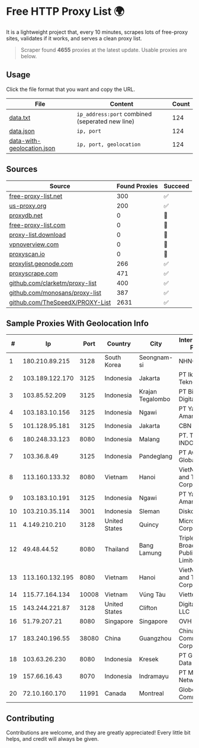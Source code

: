 
# Free HTTP Proxy List 🌍

It is a lightweight project that, every 10 minutes, scrapes lots of free-proxy sites, validates if it works, and serves a clean proxy list.


> Scraper found **4655** proxies at the latest update. Usable proxies are below.

## Usage

Click the file format that you want and copy the URL.


|File|Content|Count|
|----|-------|-----|
|[data.txt](https://raw.githubusercontent.com/themiralay/Proxy-List-World/master/data.txt)|`ip_address:port` combined (seperated new line)|124|
|[data.json](https://raw.githubusercontent.com/themiralay/Proxy-List-World/master/data.json)|`ip, port`|124|
|[data-with-geolocation.json](https://raw.githubusercontent.com/themiralay/Proxy-List-World/master/data-with-geolocation.json)|`ip, port, geolocation`|124|

## Sources

|Source|Found Proxies|Succeed|
|------|-------------|-------|
|[free-proxy-list.net](https://free-proxy-list.net)|300|✅|
|[us-proxy.org](https://www.us-proxy.org)|200|✅|
|[proxydb.net](http://proxydb.net)|0|🚫|
|[free-proxy-list.com](https://free-proxy-list.com/?page=&port=&type%5B%5D=http&type%5B%5D=https&up_time=0&search=Search)|0|🚫|
|[proxy-list.download](https://www.proxy-list.download/HTTP)|0|🚫|
|[vpnoverview.com](https://vpnoverview.com/privacy/anonymous-browsing/free-proxy-servers)|0|🚫|
|[proxyscan.io](https://www.proxyscan.io)|0|🚫|
|[proxylist.geonode.com](https://proxylist.geonode.com/api/proxy-list?limit=300&page=1&sort_by=lastChecked&sort_type=desc&protocols=http,https)|266|✅|
|[proxyscrape.com](https://api.proxyscrape.com/v2/?request=displayproxies&protocol=http&timeout=10000&country=all&ssl=all&anonymity=all)|471|✅|
|[github.com/clarketm/proxy-list](https://raw.githubusercontent.com/clarketm/proxy-list/master/proxy-list-raw.txt)|400|✅|
|[github.com/monosans/proxy-list](https://raw.githubusercontent.com/monosans/proxy-list/main/proxies/http.txt)|387|✅|
|[github.com/TheSpeedX/PROXY-List](https://raw.githubusercontent.com/TheSpeedX/PROXY-List/master/http.txt)|2631|✅|


## Sample Proxies With Geolocation Info

|#|Ip|Port|Country|City|Internet Service Provider|
|-|--|----|-------|----|-------------------------|
|1|180.210.89.215|3128|South Korea|Seongnam-si|NHNCLOUD|
|2|103.189.122.170|3125|Indonesia|Jakarta|PT Ikhlas Cipta Teknologi|
|3|103.85.52.209|3125|Indonesia|Krajan Tegalombo|PT Binerkahan Digital Telco|
|4|103.183.10.156|3125|Indonesia|Ngawi|PT Yasmin Amanah Media|
|5|101.128.95.181|3125|Indonesia|Jakarta|CBN|
|6|180.248.33.123|8080|Indonesia|Malang|PT. TELKOM INDONESIA|
|7|103.36.8.49|3125|Indonesia|Pandeglang|PT Awinet Global Mandiri|
|8|113.160.133.32|8080|Vietnam|Hanoi|VietNam Post and Telecom Corporation|
|9|103.183.10.191|3125|Indonesia|Ngawi|PT Yasmin Amanah Media|
|10|103.210.35.114|3001|Indonesia|Sleman|Diskominfo DIY|
|11|4.149.210.210|3128|United States|Quincy|Microsoft Corporation|
|12|49.48.44.52|8080|Thailand|Bang Lamung|Triple T Broadband Public Company Limited|
|13|113.160.132.195|8080|Vietnam|Hanoi|VietNam Post and Telecom Corporation|
|14|115.77.164.134|10008|Vietnam|Vũng Tàu|Viettel Group|
|15|143.244.221.87|3128|United States|Clifton|DigitalOcean, LLC|
|16|51.79.207.21|8080|Singapore|Singapore|OVH SAS|
|17|183.240.196.55|38080|China|Guangzhou|China Mobile Communications Corporation|
|18|103.63.26.230|8080|Indonesia|Kresek|PT Global Media Data Prima|
|19|157.66.16.43|8070|Indonesia|Indramayu|PT Mitra Mandiri Network|
|20|72.10.160.170|11991|Canada|Montreal|GloboTech Communications|



## Contributing

Contributions are welcome, and they are greatly appreciated! Every
little bit helps, and credit will always be given.

